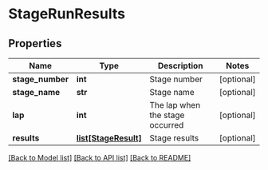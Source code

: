 # StageRunResults

## Properties
Name | Type | Description | Notes
------------ | ------------- | ------------- | -------------
**stage_number** | **int** | Stage number | [optional] 
**stage_name** | **str** | Stage name | [optional] 
**lap** | **int** | The lap when the stage occurred | [optional] 
**results** | [**list[StageResult]**](StageResult.md) | Stage results | [optional] 

[[Back to Model list]](../README.md#documentation-for-models) [[Back to API list]](../README.md#documentation-for-api-endpoints) [[Back to README]](../README.md)

